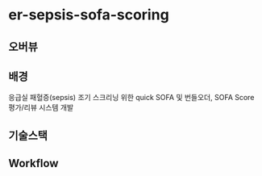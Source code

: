 # er-sepsis-sofa-scoring

## 오버뷰

## 배경
응급실 패혈증(sepsis) 조기 스크리닝 위한 quick SOFA 및 번들오더, SOFA Score 평가/리뷰 시스템 개발

## 기술스택

## Workflow
